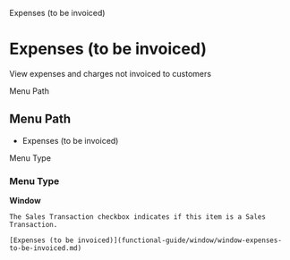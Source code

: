 
Expenses (to be invoiced)
# Expenses (to be invoiced)


View expenses and charges not invoiced to customers

Menu Path
## Menu Path



- Expenses (to be invoiced)

Menu Type
### Menu Type

**Window**

```
The Sales Transaction checkbox indicates if this item is a Sales Transaction.
```

```
[Expenses (to be invoiced)](functional-guide/window/window-expenses-to-be-invoiced.md)
```